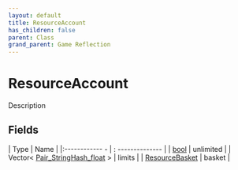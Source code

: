```yaml
---
layout: default
title: ResourceAccount
has_children: false
parent: Class
grand_parent: Game Reflection
---
```

# ResourceAccount
Description 

## Fields
| Type | Name |
|:------------ - | : -------------- |
| [bool](game-reflection/components/bool.md) | unlimited |
| Vector< [Pair_StringHash_float](game-reflection/classes/pair__string_hash_float.md) > | limits |
| [ResourceBasket](game-reflection/classes/resource_basket.md) | basket |
